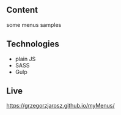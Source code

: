 ## Content

some menus samples

## Technologies

* plain JS
* SASS
* Gulp

## Live

https://grzegorzjarosz.github.io/myMenus/
